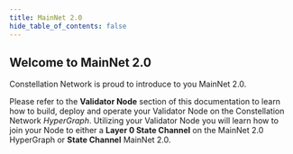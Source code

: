 ```yaml
---
title: MainNet 2.0
hide_table_of_contents: false
---
```


<head>
  <title>Introduction to MainNet 2.0</title>
  <meta
    name="MainNet 2.0"
    content="MainNet 2.0"
  />
</head>

## Welcome to MainNet 2.0

Constellation Network is proud to introduce to you MainNet 2.0.  

Please refer to the **Validator Node** section of this documentation to learn how to build, deploy and operate your
Validator Node on the Constellation Network *HyperGraph*.  Utilizing your Validator Node you will learn how to 
join your Node to either a **Layer 0 State Channel** on the MainNet 2.0 HyperGraph or **State Channel** MainNet 2.0.